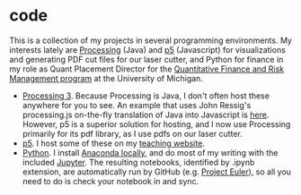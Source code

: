 # code

This is a collection of my projects in several programming environments. My interests lately are <a href="https://processing.org">Processing</a> (Java) and <a href="http://p5js.org">p5</a>  (Javascript) for visualizations and generating PDF cut files for our laser cutter, and Python for finance in my role as Quant Placement Director for the <a href="http://dept.math.lsa.umich.edu/quantfin/index.html">Quantitative Finance and Risk Management program</a> at the University of Michigan.

* <a href="https://github.com/pbenson/code/tree/master/p5">Processing 3</a>. Because Processing is Java, I  don't often host these anywhere for you to see. An example that uses John Ressig's processing.js on-the-fly translation of Java into Javascript is <a href="http://www.mrbenson.org/simulating-collisions-in-two-dimensions/">here</a>. However, p5 is a superior solution for hosting, and I now use Processing primarily for its pdf library, as I use pdfs on our laser cutter.
* <a href="https://github.com/pbenson/code/tree/master/p5">p5</a>. I host some of these on my <a href="http://www.mrbenson.org/p5/">teaching website</a>.
* <a href="https://github.com/pbenson/code/tree/master/python">Python</a>. I install <a href="https://www.continuum.io/downloads">Anaconda locally</a>, and do most of my writing with the included <a href="http://jupyter.org">Jupyter</a>. The resulting notebooks, identified by .ipynb extension, are automatically run by GitHub (e.g. <a href="https://github.com/pbenson/code/blob/master/python/Project%20Euler%20in%20Python.ipynb">Project Euler</a>), so all you need to do is check your notebook in and sync.
